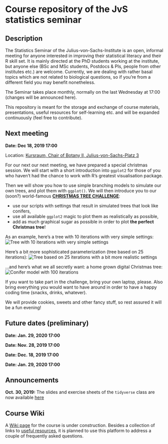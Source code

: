 Course repository of the JvS statistics seminar
================

## Description

The Statistics Seminar of the Julius-von-Sachs-Institute is an open,
informal meeting for anyone interested in improving their statistical
literacy and their R skill set. It is mainly directed at the PhD
students working at the institute, but anyone else (BSc and MSc
students, Postdocs & PIs, people from other institutes etc.) are
welcome. Currently, we are dealing with rather basal topics which are
not related to biological questions, so if you’re from a different field
you may benefit nonetheless.

The Seminar takes place monthly, normally on the last Wednesday at 17:00
(changes will be announced here).

This repository is meant for the storage and exchange of course
materials, presentations, useful resources for self-learning etc. and
will be expanded continuously (feel free to contribute).

## Next meeting

**Date: Dec 18, 2019 17:00**

Location: [Kursraum, Chair of Botany II,
Julius-von-Sachs-Platz 3](https://wueaddress.uni-wuerzburg.de/search/map/99992113)

For our next our next meeting, we have prepared a special christmas
session. We will start with a short introduction into `ggplot2` for
those of you who haven’t had the chance to work with R’s greatest
visualisation package.

Then we will show you how to use simple branching models to simulate our
own trees, and plot them with `ggplot()`. We will then introduce you to
our (soon?) world-famous [**CHRISTMAS TREE
CHALLENGE**](https://github.com/r-link/christmas_tree_challenge/):

  - use our scripts with settings that result in simulated trees that
    look like conifers,
  - use all available `ggplot2` magic to plot them as realistically as
    possible,
  - add as much graphical sugar as possible in order to plot **the
    perfect Christmas tree**\!

As an example, here’s a tree with 10 iterations with very simple
settings: ![Tree with 10 iterations with very simple
settings](figures/tree1.png)

Here’s a bit more sophisticated parameterization (tree based on 25
iterations): ![Tree based on 25 iterations with a bit more realistic
settings](figures/tree2.png)

…and here’s what we all secretly want: a home grown digital Christmas
tree: ![Conifer model with 100 iterations](figures/animation.gif)

If you want to take part in the challenge, bring your own laptop,
please. Also bring everything you would want to have around in order to
have a happy coding time (snacks, drinks, whatever).

We will provide cookies, sweets and other fancy stuff, so rest assured
it will be a fun evening\!

## Future dates (preliminary)

**Date: Jan. 29, 2020 17:00**

**Date: Nov. 28, 2019 17:00**

**Date: Dec. 18, 2019 17:00**

**Date: Jan. 29, 2020 17:00**

## Announcements

**Oct. 30, 2019:** The slides and exercise sheets of the `tidyverse`
class are now available
[here](https://github.com/r-link/Julius_von_Stats/tree/master/materials/2019-10-30%20R%20tidyverse)

## Course Wiki

A [Wiki page](https://github.com/r-link/Julius_von_Stats/wiki) for the
course is under construction. Besides a collection of links to [useful
resources](https://github.com/r-link/Julius_von_Stats/wiki/Useful-resources),
it is planned to use this platform to address a couple of frequently
asked questions.
